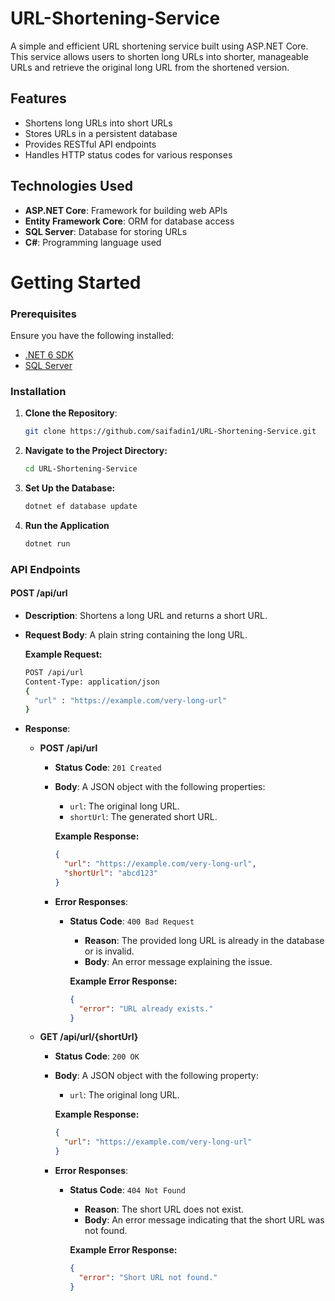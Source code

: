 # URL-Shortening-Service

A simple and efficient URL shortening service built using ASP.NET Core. This service allows users to shorten long URLs into shorter, manageable URLs and retrieve the original long URL from the shortened version.

## Features

- Shortens long URLs into short URLs
- Stores URLs in a persistent database
- Provides RESTful API endpoints
- Handles HTTP status codes for various responses

## Technologies Used

- **ASP.NET Core**: Framework for building web APIs
- **Entity Framework Core**: ORM for database access
- **SQL Server**: Database for storing URLs
- **C#**: Programming language used

# Getting Started

### Prerequisites

Ensure you have the following installed:

- [.NET 6 SDK](https://dotnet.microsoft.com/download)
- [SQL Server](https://www.microsoft.com/en-us/sql-server/sql-server-downloads)

### Installation

1. **Clone the Repository**:
   ```bash
   git clone https://github.com/saifadin1/URL-Shortening-Service.git
2. **Navigate to the Project Directory:**
    ```bash
    cd URL-Shortening-Service
3. **Set Up the Database:**
    ```bash
    dotnet ef database update
4. **Run the Application**
    ```bash
    dotnet run

    
### API Endpoints
#### **POST /api/url**
- **Description**: Shortens a long URL and returns a short URL.
- **Request Body**: A plain string containing the long URL.
  
  **Example Request:**
    ```bash
    POST /api/url
    Content-Type: application/json
    {
      "url" : "https://example.com/very-long-url"
    }

- **Response**:

  - **POST /api/url**
    - **Status Code**: `201 Created`
    - **Body**: A JSON object with the following properties:
      - `url`: The original long URL.
      - `shortUrl`: The generated short URL.

      **Example Response:**
      ```json
      {
        "url": "https://example.com/very-long-url",
        "shortUrl": "abcd123"
      }
      ```

    - **Error Responses**:
      - **Status Code**: `400 Bad Request`
        - **Reason**: The provided long URL is already in the database or is invalid.
        - **Body**: An error message explaining the issue.

        **Example Error Response:**
        ```json
        {
          "error": "URL already exists."
        }
        ```

  - **GET /api/url/{shortUrl}**
    - **Status Code**: `200 OK`
    - **Body**: A JSON object with the following property:
      - `url`: The original long URL.

      **Example Response:**
      ```json
      {
        "url": "https://example.com/very-long-url"
      }
      ```

    - **Error Responses**:
      - **Status Code**: `404 Not Found`
        - **Reason**: The short URL does not exist.
        - **Body**: An error message indicating that the short URL was not found.

        **Example Error Response:**
        ```json
        {
          "error": "Short URL not found."
        }
        ```











  
